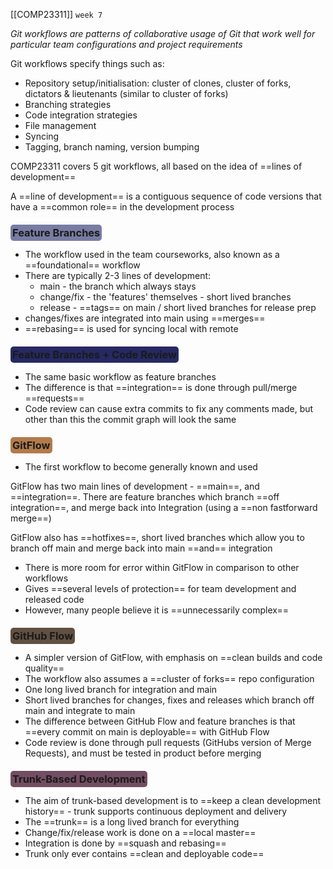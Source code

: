 [[COMP23311]] `week 7`

*Git workflows are patterns of collaborative usage of Git that work well for particular team configurations and project requirements*

Git workflows specify things such as:
- Repository setup/initialisation: cluster of clones, cluster of forks, dictators & lieutenants (similar to cluster of forks)
- Branching strategies
- Code integration strategies
- File management
- Syncing
- Tagging, branch naming, version bumping

COMP23311 covers 5 git workflows, all based on the idea of  ==lines of development==

A ==line of development== is a contiguous sequence of code versions that have a ==common role== in the development process

### <span style="background-color:#797ca3;padding:3px;border-radius:5px;">Feature Branches</span>

- The workflow used in the team courseworks, also known as a ==foundational== workflow
- There are typically 2-3 lines of development:
	- main - the branch which always stays
	- change/fix - the 'features' themselves - short lived branches
	- release - ==tags== on main / short lived branches for release prep
- changes/fixes are integrated into main using ==merges==
- ==rebasing== is used for syncing local with remote

### <span style="background-color:#262963;padding:3px;border-radius:5px;">Feature Branches + Code Review</span>

- The same basic workflow as feature branches
- The difference is that ==integration== is done through pull/merge ==requests==
- Code review can cause extra commits to fix any comments made, but other than this the commit graph will look the same

### <span style="background-color:#b37b4b;padding:3px;border-radius:5px;">GitFlow</span>

- The first workflow to become generally known and used

GitFlow has two main lines of development - ==main==, and ==integration==. There are feature branches which branch ==off integration==, and merge back into Integration (using a ==non fastforward merge==)

GitFlow also has ==hotfixes==, short lived branches which allow you to branch off main and merge back into main ==and== integration

- There is more room for error within GitFlow in comparison to other workflows
- Gives ==several levels of protection== for team development and released code
- However, many people believe it is ==unnecessarily complex==

### <span style="background-color:#615041;padding:3px;border-radius:5px;">GitHub Flow</span>

- A simpler version of GitFlow, with emphasis on ==clean builds and code quality==
- The workflow also assumes a ==cluster of forks== repo configuration
- One long lived branch for integration and main
- Short lived branches for changes, fixes and releases which branch off main and integrate to main
- The difference between GitHub Flow and feature branches is that ==every commit on main is deployable== with GitHub Flow
- Code review is done through pull requests (GitHubs version of Merge Requests), and must be tested in product before merging

### <span style="background-color:#734d62;padding:3px;border-radius:5px;">Trunk-Based Development</span>

- The aim of trunk-based development is to ==keep a clean development history== - trunk supports continuous deployment and delivery
- The ==trunk== is a long lived branch for everything
- Change/fix/release work is done on a ==local master==
- Integration is done by ==squash and rebasing==
- Trunk only ever contains ==clean and deployable code==